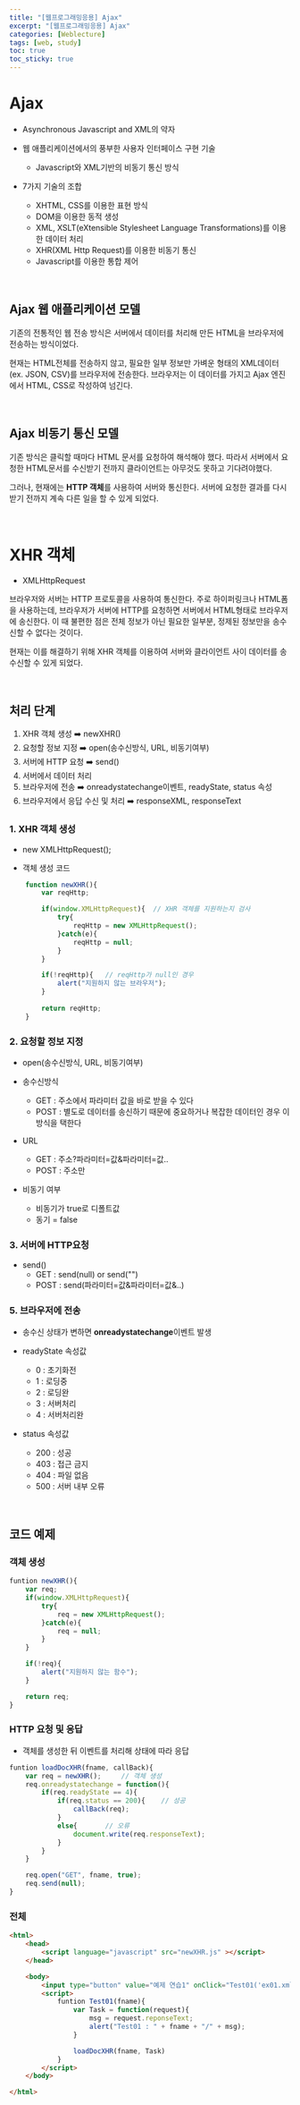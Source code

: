 ```yaml
---
title: "[웹프로그래밍응용] Ajax"
excerpt: "[웹프로그래밍응용] Ajax"
categories: [Weblecture]
tags: [web, study]
toc: true
toc_sticky: true
---
```


# Ajax

+ Asynchronous Javascript and XML의 약자

+ 웹 애플리케이션에서의 풍부한 사용자 인터페이스 구현 기술
    + Javascript와 XML기반의 비동기 통신 방식

+ 7가지 기술의 조합  
    + XHTML, CSS를 이용한 표현 방식
    + DOM을 이용한 동적 생성
    + XML, XSLT(eXtensible Stylesheet Language Transformations)를 이용한 데이터 처리
    + XHR(XML Http Request)를 이용한 비동기 통신
    + Javascript를 이용한 통합 제어

<br>

## Ajax 웹 애플리케이션 모델

기존의 전통적인 웹 전송 방식은 서버에서 데이터를 처리해 만든 HTML을 브라우저에 전송하는 방식이었다.  

현재는 HTML전체를 전송하지 않고, 필요한 일부 정보만 가벼운 형태의 XML데이터(ex. JSON, CSV)를 브라우저에 전송한다. 브라우저는 이 데이터를 가지고 Ajax 엔진에서 HTML, CSS로 작성하여 넘긴다. 

<br>

## Ajax 비동기 통신 모델

기존 방식은 클릭할 때마다 HTML 문서를 요청하여 해석해야 했다. 따라서 서버에서 요청한 HTML문서를 수신받기 전까지 클라이언트는 아무것도 못하고 기다려야했다.  

그러나, 현재에는 **HTTP 객체**를 사용하여 서버와 통신한다. 서버에 요청한 결과를 다시 받기 전까지 계속 다른 일을 할 수 있게 되었다.

<br>

# XHR 객체

+ XMLHttpRequest

브라우저와 서버는 HTTP 프로토콜을 사용하여 통신한다. 주로 하이퍼링크나 HTML폼을 사용하는데, 브라우저가 서버에 HTTP를 요청하면 서버에서 HTML형태로 브라우저에 송신한다. 이 때 불편한 점은 전체 정보가 아닌 필요한 일부분, 정제된 정보만을 송수신할 수 없다는 것이다.  

현재는 이를 해결하기 위해 XHR 객체를 이용하여 서버와 클라이언트 사이 데이터를 송수신할 수 있게 되었다.

<br>

## 처리 단계

1. XHR 객체 생성 ➡️ newXHR() 
2. 요청할 정보 지정 ➡️ open(송수신방식, URL, 비동기여부)
3. 서버에 HTTP 요청 ➡️ send()
4. 서버에서 데이터 처리
5. 브라우저에 전송 ➡️ onreadystatechange이벤트, readyState, status 속성
6. 브라우저에서 응답 수신 및 처리 ➡️ responseXML, responseText

### 1. XHR 객체 생성

+ new XMLHttpRequest(); 

+ 객체 생성 코드  
```js
    function newXHR(){
        var reqHttp;

        if(window.XMLHttpRequest){  // XHR 객체를 지원하는지 검사
            try{
                reqHttp = new XMLHttpRequest();
            }catch(e){
                reqHttp = null;
            }
        }

        if(!reqHttp){   // reqHttp가 null인 경우
            alert("지원하지 않는 브라우저");
        }
        
        return reqHttp;
    }
```

### 2. 요청할 정보 지정

+ open(송수신방식, URL, 비동기여부)

+ 송수신방식
    + GET : 주소에서 파라미터 값을 바로 받을 수 있다
    + POST : 별도로 데이터를 송신하기 때문에 중요하거나 복잡한 데이터인 경우 이 방식을 택한다

+ URL
    + GET : 주소?파라미터=값&파라미터=값..
    + POST : 주소만

+ 비동기 여부
    + 비동기가 true로 디폴트값
    + 동기 = false

### 3. 서버에 HTTP요청

+ send()
    + GET : send(null) or send("")
    + POST : send(파라미터=값&파라미터=값&..)

### 5. 브라우저에 전송

+ 송수신 상태가 변하면 **onreadystatechange**이벤트 발생
    
+ readyState 속성값    
    + 0 : 초기화전
    + 1 : 로딩중
    + 2 : 로딩완
    + 3 : 서버처리
    + 4 : 서버처리완

+ status 속성값 
    + 200 : 성공
    + 403 : 접근 금지
    + 404 : 파일 없음
    + 500 : 서버 내부 오류

<br>

## 코드 예제

### 객체 생성

```js
funtion newXHR(){
    var req;
    if(window.XMLHttpRequest){
        try{
            req = new XMLHttpRequest();
        }catch(e){
            req = null;
        }
    }

    if(!req){
        alert("지원하지 않는 함수");
    }

    return req;
}
```

### HTTP 요청 및 응답

+ 객체를 생성한 뒤 이벤트를 처리해 상태에 따라 응답

```js
funtion loadDocXHR(fname, callBack){
    var req = newXHR();     // 객체 생성
    req.onreadystatechange = function(){
        if(req.readyState == 4){
            if(req.status == 200){    // 성공
                callBack(req);
            }
            else{       // 오류
                document.write(req.responseText);
            }
        }
    }

    req.open("GET", fname, true);
    req.send(null);
}
```

### 전체

```html
<html>
    <head>
        <script language="javascript" src="newXHR.js" ></script>
    </head>

    <body>
        <input type="button" value="예제 연습1" onClick="Test01('ex01.xml')"/>
        <script>
            funtion Test01(fname){
                var Task = function(request){
                    msg = request.reponseText;
                    alert("Test01 : " + fname + "/" + msg);
                }

                loadDocXHR(fname, Task)
            }
        </script>
    </body>

</html>
```